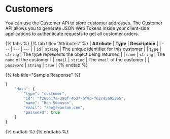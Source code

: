 # Customers

You can use the Customer API to store customer addresses. The Customer API allows you to generate JSON Web Tokens inside your client-side applications to authenticate requests to get all customer orders.

{% tabs %}
{% tab title="Attributes" %}
| **Attribute** | **Type** | **Description** |
| --- | --- | --- |
| `id` | `string` | The unique identifier for this customer |
| `type` | `string` | The type represents the object being returned |
| `name` | `string` | The `name` of the customer |
| `email` | `string` | The `email` of the customer |
| `password` | `string` | `true` |
{% endtab %}

{% tab title="Sample Response" %}
```javascript
{
    "data": {
        "type": "customer",
        "id": "f260b17a-390f-4b37-bf9d-f62c45a95865",
        "name": "Ron Swanson",
        "email": "ron@swanson.com",
        "password": true
    }
}
```
{% endtab %}
{% endtabs %}

